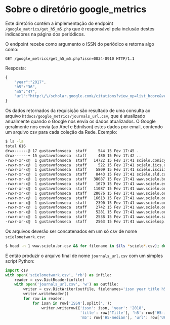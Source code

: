# Sobre o diretório google_metrics

Este diretório contém a implementação do endpoint `/google_metrics/get_h5_m5.php`
que é responsável pela inclusão destes indicadores na página dos periódicos. 

O endpoint recebe como argumento o ISSN do periódico e retorna algo como:

`GET /google_metrics/get_h5_m5.php?issn=0034-8910 HTTP/1.1`

Resposta: 

```javascript
{
    "year":"2017",
    "h5":"36",
    "m5":"47",
    "url":"http:\/\/scholar.google.com\/citations?view_op=list_hcore&venue=ufx6JcDSjHYJ.2017&hl=en"
}
```

Os dados retornados da requisição são resultado de uma consulta ao arquivo
`htdocs/google_metrics/journals_url.csv`, que é atualizado anualmente quando 
o Google nos envia os dados atualizados. O Google geralmente nos envia
(ao Abel e Ednilson) estes dados por email, contendo um arquivo csv para cada 
coleção da Rede. Exemplo:

```bash
$ ls -la
total 616
drwx------@ 17 gustavofonseca  staff     544 15 Fev 17:45 .
drwx------+ 15 gustavofonseca  staff     480 15 Fev 17:42 ..
-rwxr-xr-x@  1 gustavofonseca  staff   14722 15 Fev 17:41 scielo.conicyt.cl.csv
-rwxr-xr-x@  1 gustavofonseca  staff     522 15 Fev 17:41 scielo.iics.una.py.csv
-rwxr-xr-x@  1 gustavofonseca  staff    5809 15 Fev 17:41 scielo.isciii.es.csv
-rwxr-xr-x@  1 gustavofonseca  staff    8443 15 Fev 17:41 scielo.sld.cu.csv
-rwxr-xr-x@  1 gustavofonseca  staff   38087 15 Fev 17:41 www.scielo.br.csv
-rwxr-xr-x@  1 gustavofonseca  staff    1679 15 Fev 17:41 www.scielo.edu.uy.csv
-rwxr-xr-x@  1 gustavofonseca  staff   11087 15 Fev 17:41 www.scielo.org.ar.csv
-rwxr-xr-x@  1 gustavofonseca  staff   28076 15 Fev 17:41 www.scielo.org.co.csv
-rwxr-xr-x@  1 gustavofonseca  staff   16613 15 Fev 17:41 www.scielo.org.mx.csv
-rwxr-xr-x@  1 gustavofonseca  staff    2390 15 Fev 17:41 www.scielo.org.pe.csv
-rwxr-xr-x@  1 gustavofonseca  staff    2742 15 Fev 17:41 www.scielo.org.ve.csv
-rwxr-xr-x@  1 gustavofonseca  staff    5281 15 Fev 17:41 www.scielo.org.za.csv
-rwxr-xr-x@  1 gustavofonseca  staff    2538 15 Fev 17:41 www.scielo.sa.cr.csv
-rwxr-xr-x@  1 gustavofonseca  staff    2563 15 Fev 17:41 www.scielosp.org.csv
```

Os arquivos deverão ser concatenados em um só csv de nome `scielonetwork.csv`:

```bash
$ head -n 1 www.scielo.br.csv && for filename in $(ls *scielo*.csv); do tail -n +2 $filename; done > scielonetwork.csv
```

E então produzir o arquivo final de nome `journals_url.csv` com um simples 
script Python:

```python
import csv
with open('scielonetwork.csv', 'rb') as infile:
    reader = csv.DictReader(infile)
    with open('journals_url.csv', 'w') as outfile:
        writer = csv.DictWriter(outfile, fieldnames='issn year title h5 m5 url'.split())
        writer.writeheader()
        for row in reader:
            for issn in row['ISSN'].split(','):
                writer.writerow({'issn': issn, 'year': '2018', 
                                 'title': row['Title'], 'h5': row['H5-index'], 
                                 'm5': row['H5-median'], 'url': row['URL']})
```
